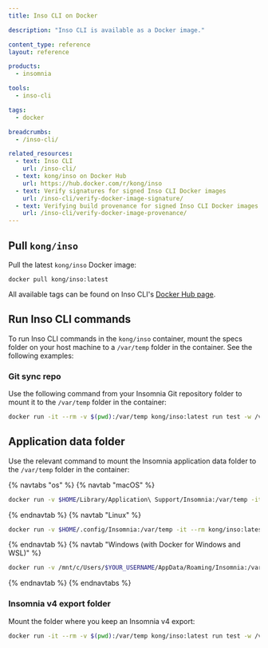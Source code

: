 ```yaml
---
title: Inso CLI on Docker

description: "Inso CLI is available as a Docker image."

content_type: reference
layout: reference

products:
  - insomnia

tools:
  - inso-cli

tags:
  - docker

breadcrumbs:
  - /inso-cli/

related_resources:
  - text: Inso CLI
    url: /inso-cli/
  - text: kong/inso on Docker Hub
    url: https://hub.docker.com/r/kong/inso
  - text: Verify signatures for signed Inso CLI Docker images
    url: /inso-cli/verify-docker-image-signature/
  - text: Verifying build provenance for signed Inso CLI Docker images
    url: /inso-cli/verify-docker-image-provenance/
---
```


## Pull `kong/inso`

Pull the latest `kong/inso` Docker image:

```shell
docker pull kong/inso:latest
```

All available tags can be found on Inso CLI's [Docker Hub page](https://hub.docker.com/r/kong/inso/tags).


## Run Inso CLI commands

To run Inso CLI commands in the `kong/inso` container, mount the specs folder on your host machine to a `/var/temp` folder in the container. See the following examples:

### Git sync repo

Use the following command from your Insomnia Git repository folder to mount it to the `/var/temp` folder in the container:

```sh
docker run -it --rm -v $(pwd):/var/temp kong/inso:latest run test -w /var/temp
```

## Application data folder

Use the relevant command to mount the Insomnia application data folder to the `/var/temp` folder in the container:

{% navtabs "os" %}
{% navtab "macOS" %}
```sh
docker run -v $HOME/Library/Application\ Support/Insomnia:/var/temp -it --rm kong/inso:latest run test -w /var/temp
```
{% endnavtab %}
{% navtab "Linux" %}
```sh
docker run -v $HOME/.config/Insomnia:/var/temp -it --rm kong/inso:latest run test -w /var/temp
```
{% endnavtab %}
{% navtab "Windows (with Docker for Windows and WSL)" %}
```sh
docker run -v /mnt/c/Users/$YOUR_USERNAME/AppData/Roaming/Insomnia:/var/temp -it --rm kong/inso:latest run test -w /var/temp
```
{% endnavtab %}
{% endnavtabs %}

### Insomnia v4 export folder

Mount the folder where you keep an Insomnia v4 export:

```sh
docker run -it --rm -v $(pwd):/var/temp kong/inso:latest run test -w /var/temp/Insomnia_YYYY-MM-DD.json
```